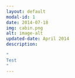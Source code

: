 ```yaml
---
layout: default
modal-id: 1
date: 2014-07-18
img: cabin.png
alt: image-alt
updated-date: April 2014
description:

"
Test
"
---
```

